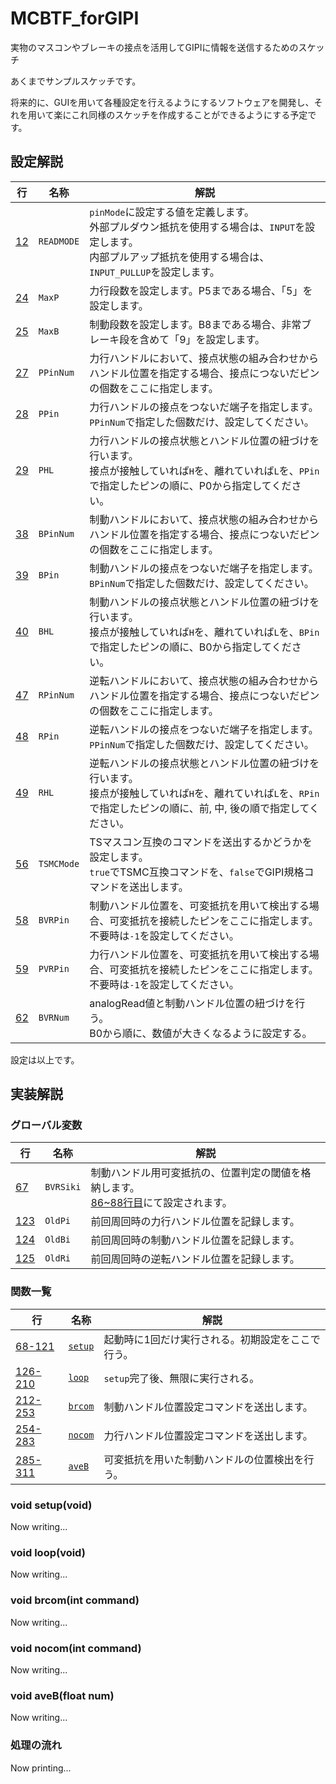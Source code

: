 # MCBTF_forGIPI
実物のマスコンやブレーキの接点を活用してGIPIに情報を送信するためのスケッチ

あくまでサンプルスケッチです。

将来的に、GUIを用いて各種設定を行えるようにするソフトウェアを開発し、それを用いて楽にこれ同様のスケッチを作成することができるようにする予定です。

## 設定解説
|行|名称|解説|
|-|-|-|
|[12](/MCBTF_forGIPI/MCBTF_forGIPI.ino#L12)|`READMODE`|`pinMode`に設定する値を定義します。<br/>外部プルダウン抵抗を使用する場合は、`INPUT`を設定します。<br/>内部プルアップ抵抗を使用する場合は、`INPUT_PULLUP`を設定します。|
|[24](/MCBTF_forGIPI/MCBTF_forGIPI.ino#L24)|`MaxP`|力行段数を設定します。P5まである場合、「5」を設定します。|
|[25](/MCBTF_forGIPI/MCBTF_forGIPI.ino#L25)|`MaxB`|制動段数を設定します。B8まである場合、非常ブレーキ段を含めて「9」を設定します。|
|[27](/MCBTF_forGIPI/MCBTF_forGIPI.ino#L27)|`PPinNum`|力行ハンドルにおいて、接点状態の組み合わせからハンドル位置を指定する場合、接点につないだピンの個数をここに指定します。|
|[28](/MCBTF_forGIPI/MCBTF_forGIPI.ino#L28)|`PPin`|力行ハンドルの接点をつないだ端子を指定します。`PPinNum`で指定した個数だけ、設定してください。|
|[29](/MCBTF_forGIPI/MCBTF_forGIPI.ino#L29)|`PHL`|力行ハンドルの接点状態とハンドル位置の紐づけを行います。<br/>接点が接触していれば`H`を、離れていれば`L`を、`PPin`で指定したピンの順に、P0から指定してください。|
|[38](/MCBTF_forGIPI/MCBTF_forGIPI.ino#L38)|`BPinNum`|制動ハンドルにおいて、接点状態の組み合わせからハンドル位置を指定する場合、接点につないだピンの個数をここに指定します。|
|[39](/MCBTF_forGIPI/MCBTF_forGIPI.ino#L39)|`BPin`|制動ハンドルの接点をつないだ端子を指定します。`BPinNum`で指定した個数だけ、設定してください。|
|[40](/MCBTF_forGIPI/MCBTF_forGIPI.ino#L40)|`BHL`|制動ハンドルの接点状態とハンドル位置の紐づけを行います。<br/>接点が接触していれば`H`を、離れていれば`L`を、`BPin`で指定したピンの順に、B0から指定してください。|
|[47](/MCBTF_forGIPI/MCBTF_forGIPI.ino#L47)|`RPinNum`|逆転ハンドルにおいて、接点状態の組み合わせからハンドル位置を指定する場合、接点につないだピンの個数をここに指定します。|
|[48](/MCBTF_forGIPI/MCBTF_forGIPI.ino#L48)|`RPin`|逆転ハンドルの接点をつないだ端子を指定します。`PPinNum`で指定した個数だけ、設定してください。|
|[49](/MCBTF_forGIPI/MCBTF_forGIPI.ino#L49)|`RHL`|逆転ハンドルの接点状態とハンドル位置の紐づけを行います。<br/>接点が接触していれば`H`を、離れていれば`L`を、`RPin`で指定したピンの順に、前, 中, 後の順で指定してください。|
|[56](/MCBTF_forGIPI/MCBTF_forGIPI.ino#L56)|`TSMCMode`|TSマスコン互換のコマンドを送出するかどうかを設定します。<br/>`true`でTSMC互換コマンドを、`false`でGIPI規格コマンドを送出します。|
|[58](/MCBTF_forGIPI/MCBTF_forGIPI.ino#L58)|`BVRPin`|制動ハンドル位置を、可変抵抗を用いて検出する場合、可変抵抗を接続したピンをここに指定します。<br/>不要時は`-1`を設定してください。|
|[59](/MCBTF_forGIPI/MCBTF_forGIPI.ino#L59)|`PVRPin`|力行ハンドル位置を、可変抵抗を用いて検出する場合、可変抵抗を接続したピンをここに指定します。<br/>不要時は`-1`を設定してください。|
|[62](/MCBTF_forGIPI/MCBTF_forGIPI.ino#L24)|`BVRNum`|analogRead値と制動ハンドル位置の紐づけを行う。<br/>B0から順に、数値が大きくなるように設定する。|

設定は以上です。

## 実装解説
### グローバル変数
|行|名称|解説|
|-|-|-|
|[67](/MCBTF_forGIPI/MCBTF_forGIPI.ino#L67)|`BVRSiki`|制動ハンドル用可変抵抗の、位置判定の閾値を格納します。<br/>[86~88行目](/MCBTF_forGIPI/MCBTF_forGIPI.ino#L86-L88)にて設定されます。|
|[123](/MCBTF_forGIPI/MCBTF_forGIPI.ino#L123)|`OldPi`|前回周回時の力行ハンドル位置を記録します。|
|[124](/MCBTF_forGIPI/MCBTF_forGIPI.ino#L124)|`OldBi`|前回周回時の制動ハンドル位置を記録します。|
|[125](/MCBTF_forGIPI/MCBTF_forGIPI.ino#L125)|`OldRi`|前回周回時の逆転ハンドル位置を記録します。|

### 関数一覧
|行|名称|解説|
|-|-|-|
|[68-121](/MCBTF_forGIPI/MCBTF_forGIPI.ino#L68-L121)|[`setup`](#void_setup)|起動時に1回だけ実行される。初期設定をここで行う。|
|[126-210](/MCBTF_forGIPI/MCBTF_forGIPI.ino#L126-L210)|[`loop`](#void_loop)|`setup`完了後、無限に実行される。|
|[212-253](/MCBTF_forGIPI/MCBTF_forGIPI.ino#L212-L253)|[`brcom`](#void_brcom)|制動ハンドル位置設定コマンドを送出します。|
|[254-283](/MCBTF_forGIPI/MCBTF_forGIPI.ino#L254-L283)|[`nocom`](#void_nocom)|力行ハンドル位置設定コマンドを送出します。|
|[285-311](/MCBTF_forGIPI/MCBTF_forGIPI.ino#L285-L311)|[`aveB`](#void_aveB)|可変抵抗を用いた制動ハンドルの位置検出を行う。|

### <a name="void_setup">void setup(void)</a>
Now writing...

### <a name="void_loop">void loop(void)</a>
Now writing...

### <a name="void_brcom">void brcom(int command)</a>
Now writing...

### <a name="void_nocom">void nocom(int command)</a>
Now writing...

### <a name="void_aveB">void aveB(float num)</a>
Now writing...

### 処理の流れ
Now printing...
